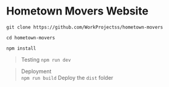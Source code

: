 # Hometown Movers Website

`git clone https://github.com/WorkProjectss/hometown-movers`

`cd hometown-movers`

`npm install`

> Testing
  `npm run dev`

> Deployment  
  `npm run build`
  Deploy the `dist` folder